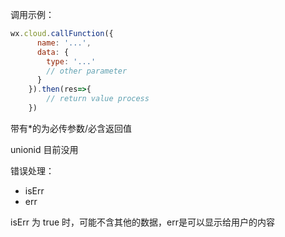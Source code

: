 调用示例：

```js
wx.cloud.callFunction({
      name: '...',
      data: {
        type: '...'
        // other parameter
      }
    }).then(res=>{
        // return value process
    })
```

带有\*的为必传参数/必含返回值

unionid 目前没用

错误处理：

- isErr
- err

isErr 为 true 时，可能不含其他的数据，err是可以显示给用户的内容
